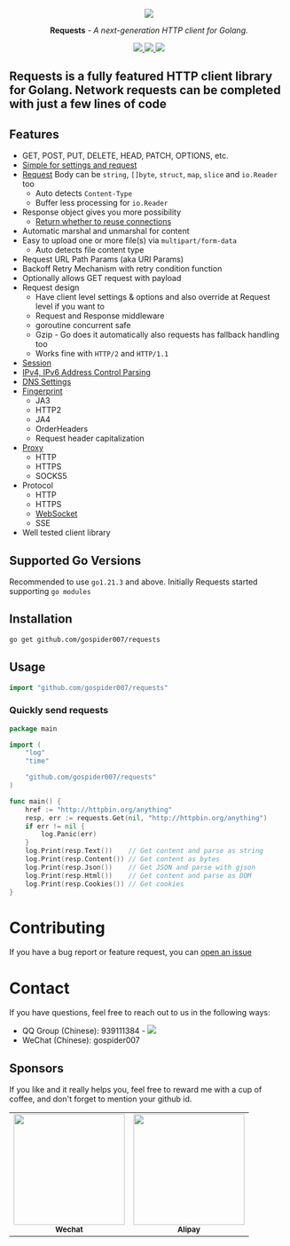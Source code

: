 <p align="center">
  <a href="https://github.com/gospider007/requests"><img src="https://go.dev/images/favicon-gopher.png"></a>
</p>
<p align="center"><strong>Requests</strong> <em>- A next-generation HTTP client for Golang.</em></p>
<p align="center">
<a href="https://github.com/gospider007/requests">
    <img src="https://img.shields.io/github/last-commit/gospider007/requests">
</a>
<a href="https://github.com/gospider007/requests">
    <img src="https://img.shields.io/badge/build-passing-brightgreen">
</a>
<a href="https://github.com/gospider007/requests">
    <img src="https://img.shields.io/badge/language-golang-brightgreen">
</a>
</p>

Requests is a fully featured HTTP client library for Golang. Network requests can be completed with just a few lines of code
---
## Features
  * GET, POST, PUT, DELETE, HEAD, PATCH, OPTIONS, etc.
  * [Simple for settings and request](https://github.com/gospider007/requests#quickly-send-requests)
  * [Request](https://pkg.go.dev/github.com/gospider007/requests#RequestOption) Body can be `string`, `[]byte`, `struct`, `map`, `slice` and `io.Reader` too
    * Auto detects `Content-Type`
    * Buffer less processing for `io.Reader`
  * Response object gives you more possibility
	* [Return whether to reuse connections](https://github.com/gospider007/requests/blob/master/test/isNewConn_test.go)
  * Automatic marshal and unmarshal for  content
  * Easy to upload one or more file(s) via `multipart/form-data`
    * Auto detects file content type
  * Request URL Path Params (aka URI Params)
  * Backoff Retry Mechanism with retry condition function
  * Optionally allows GET request with payload
  * Request design
    * Have client level settings & options and also override at Request level if you want to
    * Request and Response middleware
    * goroutine concurrent safe
    * Gzip - Go does it automatically also requests has fallback handling too
    * Works fine with `HTTP/2` and `HTTP/1.1`
  * [Session](https://github.com/gospider007/requests/blob/master/test/session_test.go)
  * [IPv4, IPv6 Address Control Parsing](https://github.com/gospider007/requests/blob/master/test/addType_test.go)
  * [DNS Settings](https://github.com/gospider007/requests/blob/master/test/dns_test.go)
  * [Fingerprint](https://github.com/gospider007/requests/blob/master/test/ja3_test.go)
    * JA3
    * HTTP2
    * JA4
    * OrderHeaders
    * Request header capitalization
  * [Proxy](https://github.com/gospider007/requests/blob/master/test/proxy_test.go)
    * HTTP
    * HTTPS
    * SOCKS5
  * Protocol
    * HTTP 
    * HTTPS 
    * [WebSocket](https://github.com/gospider007/requests/blob/master/test/websocket_test.go)
    * SSE  
  * Well tested client library
  
## Supported Go Versions
Recommended to use `go1.21.3` and above.
Initially Requests started supporting `go modules`

## Installation

```bash
go get github.com/gospider007/requests
```
## Usage
```go
import "github.com/gospider007/requests"
```
### Quickly send requests
```go
package main

import (
	"log"
	"time"

	"github.com/gospider007/requests"
)

func main() {
	href := "http://httpbin.org/anything"
	resp, err := requests.Get(nil, "http://httpbin.org/anything")
	if err != nil {
		log.Panic(err)
	}
    log.Print(resp.Text())    // Get content and parse as string
    log.Print(resp.Content()) // Get content as bytes
    log.Print(resp.Json())    // Get JSON and parse with gjson
    log.Print(resp.Html())    // Get content and parse as DOM
    log.Print(resp.Cookies()) // Get cookies
}
```

# Contributing
If you have a bug report or feature request, you can [open an issue](../../issues/new)
# Contact
If you have questions, feel free to reach out to us in the following ways:
* QQ Group (Chinese): 939111384 - <a href="http://qm.qq.com/cgi-bin/qm/qr?_wv=1027&k=yI72QqgPExDqX6u_uEbzAE_XfMW6h_d3&jump_from=webapi"><img src="https://pub.idqqimg.com/wpa/images/group.png"></a>
* WeChat (Chinese): gospider007

## Sponsors
If you like and it really helps you, feel free to reward me with a cup of coffee, and don't forget to mention your github id.
<table>
    <tr>
        <td align="center">
            <img src="https://github.com/gospider007/tools/blob/master/play/wx.jpg?raw=true" height="200px" width="200px"   alt=""/>
            <br />
            <sub><b>Wechat</b></sub>
        </td>
        <td align="center">
            <img src="https://github.com/gospider007/tools/blob/master/play/qq.jpg?raw=true" height="200px" width="200px"   alt=""/>
            <br />
            <sub><b>Alipay</b></sub>
        </td>
    </tr>
</table>